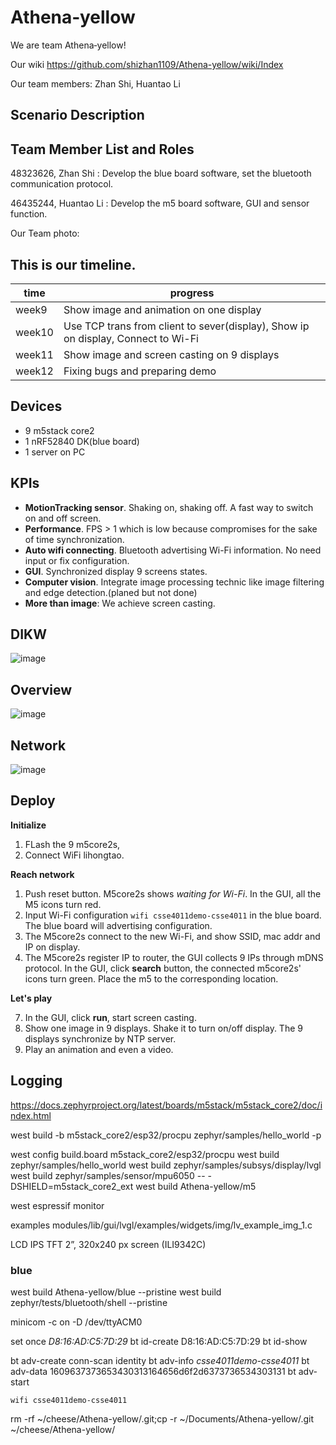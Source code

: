 # Athena‐yellow

We are team Athena‐yellow!

Our wiki <https://github.com/shizhan1109/Athena-yellow/wiki/Index>

Our team members: Zhan Shi, Huantao Li


## Scenario Description

## Team Member List and Roles

48323626, Zhan Shi : Develop the blue board software, set the bluetooth communication protocol.

46435244, Huantao Li : Develop the m5 board software, GUI and sensor function.

Our Team photo:

## This is our timeline.

| time   | progress                                                                          |
| ------ | --------------------------------------------------------------------------------- |
| week9  | Show image and animation on one display                                           |
| week10 | Use TCP trans from client to sever(display), Show ip on display, Connect to Wi-Fi |
| week11 | Show image and screen casting on 9 displays                                       |
| week12 | Fixing bugs and preparing demo                                                    |

## Devices

- 9 m5stack core2
- 1 nRF52840 DK(blue board)
- 1 server on PC

## KPIs

- **MotionTracking sensor**. Shaking on, shaking off. A fast way to switch on and off screen.
- **Performance**. FPS > 1 which is low because compromises for the sake of time synchronization.
- **Auto wifi connecting**. Bluetooth advertising Wi-Fi information. No need input or fix configuration.
- **GUI**. Synchronized display 9 screens states.
- **Computer vision**. Integrate image processing technic like image filtering and edge detection.(planed but not done)
- **More than image**: We achieve screen casting.



## DIKW

![image](https://github.com/shizhan1109/Athena-yellow/assets/80838084/d1e2cfdc-3a25-4ee8-a864-81aba5bf2205)

## Overview

![image](https://github.com/shizhan1109/Athena-yellow/assets/80838084/896ab853-748d-4559-9e94-0acbfc30b3e0)

## Network

![image](https://github.com/shizhan1109/Athena-yellow/assets/80838084/d0887cef-a5d9-4bf3-aaae-53077e5ac711)

## Deploy

**Initialize**

1. FLash the 9 m5core2s,
2. Connect WiFi lihongtao.

**Reach network**

1. Push reset button. M5core2s shows *waiting for Wi-Fi*. In the GUI, all the M5 icons turn red.
2. Input Wi-Fi configuration `wifi csse4011demo-csse4011` in the blue board. The blue board will advertising configuration.
3. The M5core2s connect to the new Wi-Fi, and show SSID, mac addr and IP on display. 
4. The M5core2s register IP to router, the GUI collects 9 IPs through mDNS protocol. In the GUI, click **search** button, the connected m5core2s' icons turn green. Place the m5 to the corresponding location.

**Let's play**

7. In the GUI, click **run**, start screen casting.
8. Show one image in 9 displays. Shake it to turn on/off display. The 9 displays synchronize by NTP server.
9. Play an animation and even a video.


## Logging

<https://docs.zephyrproject.org/latest/boards/m5stack/m5stack_core2/doc/index.html>

west build -b m5stack_core2/esp32/procpu zephyr/samples/hello_world -p

west config build.board m5stack_core2/esp32/procpu
west build zephyr/samples/hello_world
west build zephyr/samples/subsys/display/lvgl
west build zephyr/samples/sensor/mpu6050 -- -DSHIELD=m5stack_core2_ext
west build Athena-yellow/m5

west espressif monitor

examples
modules/lib/gui/lvgl/examples/widgets/img/lv_example_img_1.c

LCD IPS TFT 2”, 320x240 px screen (ILI9342C)

### blue
west build Athena-yellow/blue --pristine
west build zephyr/tests/bluetooth/shell --pristine

minicom -c on -D /dev/ttyACM0

set once
*D8:16:AD:C5:7D:29*
bt id-create D8:16:AD:C5:7D:29
bt id-show

bt adv-create conn-scan identity
bt adv-info
*csse4011demo-csse4011*
bt adv-data 1609637373653430313164656d6f2d6373736534303131
bt adv-start

`wifi csse4011demo-csse4011`


rm -rf ~/cheese/Athena-yellow/.git;cp -r ~/Documents/Athena-yellow/.git ~/cheese/Athena-yellow/
